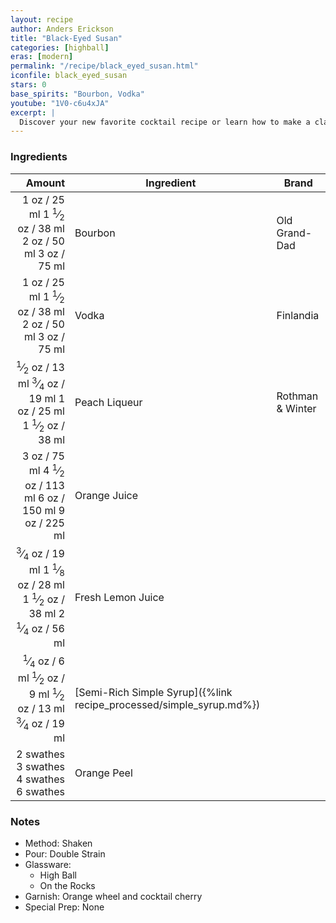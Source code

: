 ```yaml
---
layout: recipe
author: Anders Erickson
title: "Black-Eyed Susan"
categories: [highball]
eras: [modern]
permalink: "/recipe/black_eyed_susan.html"
iconfile: black_eyed_susan
stars: 0
base_spirits: "Bourbon, Vodka"
youtube: "1V0-c6u4xJA"
excerpt: |
  Discover your new favorite cocktail recipe or learn how to make a classic drink—like the Old Fashioned, mojito, or White Russian—right at home.
---
```


### Ingredients

|                                                                                                                                                                                                                                                                                                  Amount | Ingredient                                                          | Brand            |
| ------------------------------------------------------------------------------------------------------------------------------------------------------------------------------------------------------------------------------------------------------------------------------------------------------: | ------------------------------------------------------------------- | ---------------- |
|                                                                                                <span class="onex active">1 oz / 25 ml</span> <span class="onehalfx">1 <sup>1</sup>&frasl;<sub>2</sub> oz / 38 ml</span> <span class="twox">2 oz / 50 ml</span> <span class="threex">3 oz / 75 ml</span> | Bourbon                                                             | Old Grand-Dad    |
|                                                                                                <span class="onex active">1 oz / 25 ml</span> <span class="onehalfx">1 <sup>1</sup>&frasl;<sub>2</sub> oz / 38 ml</span> <span class="twox">2 oz / 50 ml</span> <span class="threex">3 oz / 75 ml</span> | Vodka                                                               | Finlandia        |
|                                  <span class="onex active"> <sup>1</sup>&frasl;<sub>2</sub> oz / 13 ml</span> <span class="onehalfx"> <sup>3</sup>&frasl;<sub>4</sub> oz / 19 ml</span> <span class="twox">1 oz / 25 ml</span> <span class="threex">1 <sup>1</sup>&frasl;<sub>2</sub> oz / 38 ml</span> | Peach Liqueur                                                       | Rothman & Winter |
|                                                                                             <span class="onex active">3 oz / 75 ml</span> <span class="onehalfx">4 <sup>1</sup>&frasl;<sub>2</sub> oz / 113 ml</span> <span class="twox">6 oz / 150 ml</span> <span class="threex">9 oz / 225 ml</span> | Orange Juice                                                        |
| <span class="onex active"> <sup>3</sup>&frasl;<sub>4</sub> oz / 19 ml</span> <span class="onehalfx">1 <sup>1</sup>&frasl;<sub>8</sub> oz / 28 ml</span> <span class="twox">1 <sup>1</sup>&frasl;<sub>2</sub> oz / 38 ml</span> <span class="threex">2 <sup>1</sup>&frasl;<sub>4</sub> oz / 56 ml</span> | Fresh Lemon Juice                                                   |
|      <span class="onex active"> <sup>1</sup>&frasl;<sub>4</sub> oz / 6 ml</span> <span class="onehalfx"> <sup>1</sup>&frasl;<sub>2</sub> oz / 9 ml</span> <span class="twox"> <sup>1</sup>&frasl;<sub>2</sub> oz / 13 ml</span> <span class="threex"> <sup>3</sup>&frasl;<sub>4</sub> oz / 19 ml</span> | [Semi-Rich Simple Syrup]({%link recipe_processed/simple_syrup.md%}) |
|                                                                                                                                            <span class="onex active">2 swathes</span> <span class="onehalfx">3 swathes</span> <span class="twox">4 swathes</span> <span class="threex">6 swathes</span> | Orange Peel                                                         |

### Notes

- Method: Shaken
- Pour: Double Strain
- Glassware:
  - High Ball
  - On the Rocks
- Garnish: Orange wheel and cocktail cherry
- Special Prep: None

<script type="application/ld+json">
{
  "@context": "https://schema.org",
  "@type": "Recipe",
  "author": "{{ page.author }}",
  "description": "{{ page.excerpt | strip_html | replace: '"', "'" }}",
  "image": "{%- for ingredient in site.data[page.iconfile].images.ingredient limit: 1 -%}{{ ingredient.url }}{%- endfor -%}",
  "recipeIngredient": [  "1 oz Bourbon",
  "1 oz Vodka",
  "0.5 oz Peach Liqueur",
  "3 oz Orange Juice ",
  " 0.75 oz Fresh Lemon Juice",
  " 0.25 oz Semi-Rich Simple Syrup",
  "2 swaths Orange Peel"],
  "name": "{{ page.title }}",
  "recipeInstructions": "  {
    '@type': 'HowToStep',
    'text': '- Method: Shaken
'
  },  {
    '@type': 'HowToStep',
    'text': '- Pour: Double Strain
'
  },  {
    '@type': 'HowToStep',
    'text': '- Glassware:
'
  },  {
    '@type': 'HowToStep',
    'text': '  - High Ball
'
  },  {
    '@type': 'HowToStep',
    'text': '  - On the Rocks
'
  },  {
    '@type': 'HowToStep',
    'text': '- Garnish: Orange wheel and cocktail cherry
'
  },  {
    '@type': 'HowToStep',
    'text': '- Special Prep: None
'
  }",
  "recipeYield": "1 cocktail",
  "recipeCategory": "cocktail"
}
</script>

